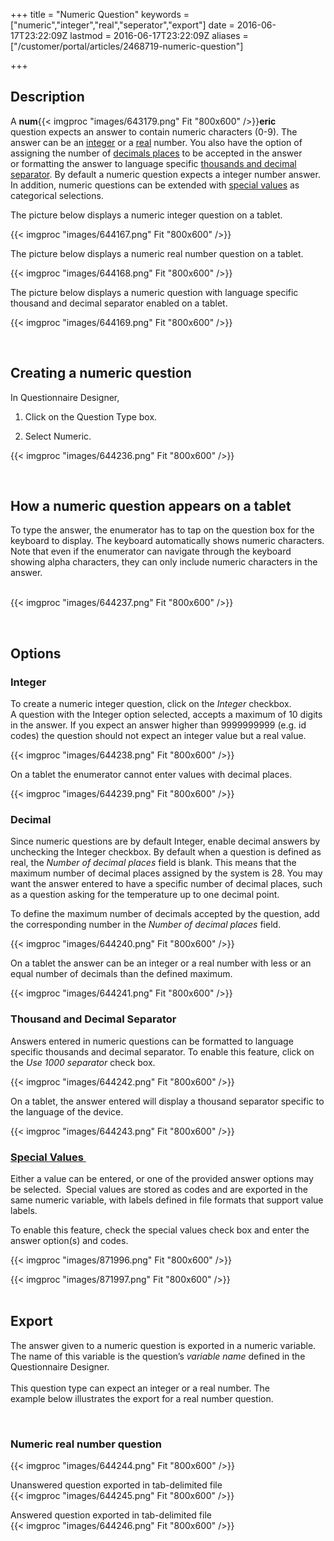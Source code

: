 ﻿+++
title = "Numeric Question"
keywords = ["numeric","integer","real","seperator","export"]
date = 2016-06-17T23:22:09Z
lastmod = 2016-06-17T23:22:09Z
aliases = ["/customer/portal/articles/2468719-numeric-question"]

+++

Description
-----------

  
A **num**{{< imgproc "images/643179.png" Fit "800x600" />}}**eric** question expects an answer to
contain numeric characters (0-9). The answer can be an
[integer](#integer) or a [real](#decimal) number. You also have the
option of assigning the number of [decimals places](#max%20decimal) to
be accepted in the answer or formatting the answer to language specific
[thousands and decimal separator](#separator). By default a numeric
question expects a integer number answer. In addition, numeric questions
can be extended with [special
values](/questionnaire-designer/special-values-for-numeric-questions) as
categorical selections.  
  
The picture below displays a numeric integer question on a tablet.  
  
{{< imgproc "images/644167.png" Fit "800x600" />}}  
  
  
The picture below displays a numeric real number question on a
tablet.   
  
{{< imgproc "images/644168.png" Fit "800x600" />}}  
  
  
The picture below displays a numeric question with language specific
thousand and decimal separator enabled on a tablet.  
  
{{< imgproc "images/644169.png" Fit "800x600" />}}  
  
  
 

Creating a numeric question
---------------------------

  
  
In Questionnaire Designer,

1.  Click on the Question Type box.

2.  Select Numeric.

{{< imgproc "images/644236.png" Fit "800x600" />}}  
  
 

How a numeric question appears on a tablet
------------------------------------------

  
To type the answer, the enumerator has to tap on the question box for
the keyboard to display. The keyboard automatically shows
numeric characters. Note that even if the enumerator can navigate
through the keyboard showing alpha characters, they can only include
numeric characters in the answer.  
 

{{< imgproc "images/644237.png" Fit "800x600" />}}

  
  
  
 

Options
-------

  
  
  
<span id="integer"></span>

### Integer

  
  
To create a numeric integer question, click on the *Integer* checkbox.  
A question with the Integer option selected, accepts a maximum of 10
digits in the answer. If you expect an answer higher than 9999999999
(e.g. id codes) the question should not expect an integer value but a
real value.  
  
{{< imgproc "images/644238.png" Fit "800x600" />}}  
  
On a tablet the enumerator cannot enter values with decimal places.  
  
  
{{< imgproc "images/644239.png" Fit "800x600" />}}  
  
  
  
<span id="decimal"></span>

### Decimal

  
  
Since numeric questions are by default Integer, enable decimal answers
by unchecking the Integer checkbox. By default when a question is
defined as real, the *Number of decimal places* field is blank. This
means that the maximum number of decimal places assigned by the system
is 28. You may want the answer entered to have a specific number of
decimal places, such as a question asking for the temperature up to one
decimal point.  
  
<span id="max decimal"></span>To define the maximum number of decimals
accepted by the question, add the corresponding number in the *Number of
decimal places* field.  
  
{{< imgproc "images/644240.png" Fit "800x600" />}}  
  
  
On a tablet the answer can be an integer or a real number with less or
an equal number of decimals than the defined maximum.  
  
  
{{< imgproc "images/644241.png" Fit "800x600" />}}  
  
  
<span id="separator"></span>

### Thousand and Decimal Separator

Answers entered in numeric questions can be formatted to language
specific thousands and decimal separator. To enable this feature, click
on the *Use 1000 separator* check box.   
  
  
{{< imgproc "images/644242.png" Fit "800x600" />}}

  
On a tablet, the answer entered will display a thousand separator
specific to the language of the device.

{{< imgproc "images/644243.png" Fit "800x600" />}}

### [Special Values ](/questionnaire-designer/special-values-for-numeric-questions)

Either a value can be entered, or one of the provided answer options may
be selected.  Special values are stored as codes and are exported in the
same numeric variable, with labels defined in file formats that support
value labels.  
  
To enable this feature, check the special values check box and enter the
answer option(s) and codes.   
  
{{< imgproc "images/871996.png" Fit "800x600" />}}  
  
{{< imgproc "images/871997.png" Fit "800x600" />}}  
 

Export
------

  
The answer given to a numeric question is exported in a numeric
variable. The name of this variable is the question’s *variable name*
defined in the Questionnaire Designer.  
   
This question type can expect an integer or a real number. The
example below illustrates the export for a real number question.

 

### Numeric real number question

  
{{< imgproc "images/644244.png" Fit "800x600" />}}  
  
  
Unanswered question exported in tab-delimited file  
{{< imgproc "images/644245.png" Fit "800x600" />}}  
  
  
Answered question exported in tab-delimited file  
{{< imgproc "images/644246.png" Fit "800x600" />}}
